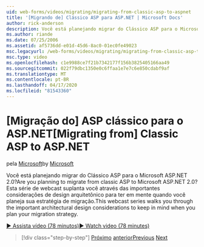 ```yaml
---
uid: web-forms/videos/migrating/migrating-from-classic-asp-to-aspnet
title: '[Migrando de] Clássico ASP para ASP.NET | Microsoft Docs'
author: rick-anderson
description: Você está planejando migrar do Clássico ASP para o Microsoft ASP.NET 2.0? Esta série de webcast suiteia a importante consideração do projeto arquitetônico...
ms.author: riande
ms.date: 07/25/2006
ms.assetid: af5736dd-e01d-45d6-8ac0-01ec0fe49023
msc.legacyurl: /web-forms/videos/migrating/migrating-from-classic-asp-to-aspnet
msc.type: video
ms.openlocfilehash: c1e9988ce7f21b7342177f156b3825405166aa49
ms.sourcegitcommit: 022f79dbc1350e0c6ffaa1e7e7c6e850cdabf9af
ms.translationtype: MT
ms.contentlocale: pt-BR
ms.lasthandoff: 04/17/2020
ms.locfileid: "81543360"
---
```

# <a name="migrating-from-classic-asp-to-aspnet"></a><span data-ttu-id="232cf-104">[Migração do] ASP clássico para o ASP.NET</span><span class="sxs-lookup"><span data-stu-id="232cf-104">[Migrating from] Classic ASP to ASP.NET</span></span>

<span data-ttu-id="232cf-105">pela [Microsoft](https://github.com/microsoft)</span><span class="sxs-lookup"><span data-stu-id="232cf-105">by [Microsoft](https://github.com/microsoft)</span></span>

<span data-ttu-id="232cf-106">Você está planejando migrar do Clássico ASP para o Microsoft ASP.NET 2.0?</span><span class="sxs-lookup"><span data-stu-id="232cf-106">Are you planning to migrate from classic ASP to Microsoft ASP.NET 2.0?</span></span> <span data-ttu-id="232cf-107">Esta série de webcast suplanta você através das importantes considerações de design arquitetônico para ter em mente quando você planeja sua estratégia de migração.</span><span class="sxs-lookup"><span data-stu-id="232cf-107">This webcast series walks you through the important architectural design considerations to keep in mind when you plan your migration strategy.</span></span>

[<span data-ttu-id="232cf-108">&#9654; Assista vídeo (78 minutos)</span><span class="sxs-lookup"><span data-stu-id="232cf-108">&#9654; Watch video (78 minutes)</span></span>](https://channel9.msdn.com/Blogs/ASP-NET-Site-Videos/migrating-from-classic-asp-to-aspnet)

> [!div class="step-by-step"]
> <span data-ttu-id="232cf-109">[Próximo](intro-to-aspnet-20-user-interface-elements.md)
> [anterior](intro-to-aspnet-for-jsp-developers-welcome-to-aspnet-20.md)</span><span class="sxs-lookup"><span data-stu-id="232cf-109">[Previous](intro-to-aspnet-20-user-interface-elements.md)
[Next](intro-to-aspnet-for-jsp-developers-welcome-to-aspnet-20.md)</span></span>
